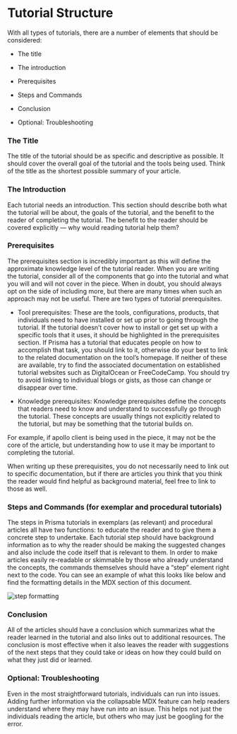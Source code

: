 # Tutorial Structure

With all types of tutorials, there are a number of elements that should be considered:

- The title

- The introduction

- Prerequisites

- Steps and Commands

- Conclusion

- Optional: Troubleshooting

### The Title

The title of the tutorial should be as specific and descriptive as possible. It should cover the overall goal of the tutorial and the tools being used. Think of the title as the shortest possible summary of your article.

### The Introduction

Each tutorial needs an introduction. This section should describe both what the tutorial will be about, the goals of the tutorial, and the benefit to the reader of completing the tutorial. The benefit to the reader should be covered explicitly — why would reading tutorial help them?

### Prerequisites

The prerequisites section is incredibly important as this will define the approximate knowledge level of the tutorial reader. When you are writing the tutorial, consider all of the components that go into the tutorial and what you will and will not cover in the piece. When in doubt, you should always opt on the side of including more, but there are many times when such an approach may not be useful. There are two types of tutorial prerequisites.

- Tool prerequisites: These are the tools, configurations, products, that individuals need to have installed or set up prior to going through the tutorial. If the tutorial doesn’t cover how to install or get set up with a specific tools that it uses, it should be highlighted in the prerequisites section. If Prisma has a tutorial that educates people on how to accomplish that task, you should link to it, otherwise do your best to link to the related documentation on the tool’s homepage. If neither of these are available, try to find the associated documentation on established tutorial websites such as DigitalOcean or FreeCodeCamp. You should try to avoid linking to individual blogs or gists, as those can change or disappear over time.

- Knowledge prerequisites: Knowledge prerequisites define the concepts that readers need to know and understand to successfully go through the tutorial. These concepts are usually things not explicitly related to the tutorial, but may be something that the tutorial builds on.

For example, if apollo client is being used in the piece, it may not be the core of the article, but understanding how to use it may be important to completing the tutorial.

When writing up these prerequisites, you do not necessarily need to link out to specific documentation, but if there are articles you think that you think the reader would find helpful as background material, feel free to link to those as well.

### Steps and Commands (for exemplar and procedural tutorials)

The steps in Prisma tutorials in exemplars (as relevant) and procedural articles all have two functions: to educate the reader and to give them a concrete step to undertake. Each tutorial step should have background information as to why the reader should be making the suggested changes and also include the code itself that is relevant to them. In order to make articles easily re-readable or skimmable by those who already understand the concepts, the commands themselves should have a “step” element right next to the code. You can see an example of what this looks like below and find the formatting details in the MDX section of this document.

![step formatting](https://prisma-tutorial-images.ams3.cdn.digitaloceanspaces.com/step.png)

### Conclusion

All of the articles should have a conclusion which summarizes what the reader learned in the tutorial and also links out to additional resources. The conclusion is most effective when it also leaves the reader with suggestions of the next steps that they could take or ideas on how they could build on what they just did or learned.

### Optional: Troubleshooting

Even in the most straightforward tutorials, individuals can run into issues. Adding further information via the collapsable MDX feature can help readers understand where they may have run into an issue. This helps not just the individuals reading the article, but others who may just be googling for the error.
